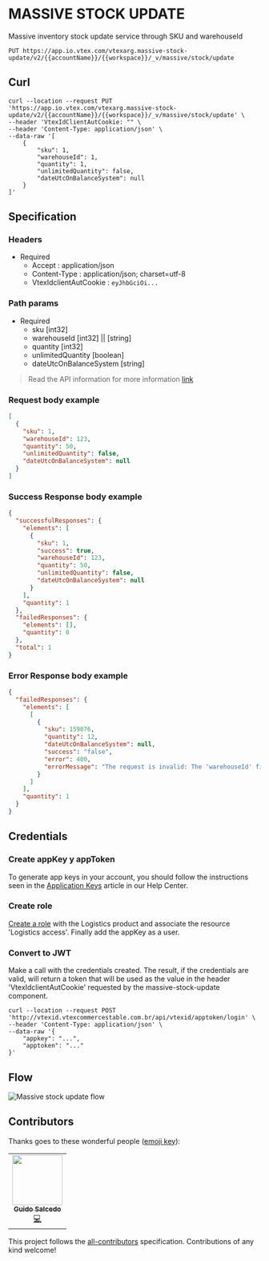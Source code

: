 # MASSIVE STOCK UPDATE

Massive inventory stock update service through SKU and warehouseId

```shell
PUT https://app.io.vtex.com/vtexarg.massive-stock-update/v2/{{accountName}}/{{workspace}}/_v/massive/stock/update

```

## Curl

```shell
curl --location --request PUT 'https://app.io.vtex.com/vtexarg.massive-stock-update/v2/{{accountName}}/{{workspace}}/_v/massive/stock/update' \
--header 'VtexIdClientAutCookie: "" \
--header 'Content-Type: application/json' \
--data-raw '[
    {
        "sku": 1,
        "warehouseId": 1,
        "quantity": 1,
        "unlimitedQuantity": false,
        "dateUtcOnBalanceSystem": null
    }
]'
```

## Specification

### Headers

- Required
  - Accept : application/json
  - Content-Type : application/json; charset=utf-8
  - VtexIdclientAutCookie : `eyJhbGciOi...`

### Path params

- Required
  - sku [int32]
  - warehouseId [int32] || [string]
  - quantity [int32]
  - unlimitedQuantity [boolean]
  - dateUtcOnBalanceSystem [string]

> Read the API information for more information [link](https://developers.vtex.com/vtex-rest-api/reference/inventory#updateinventorybyskuandwarehouse)

### Request body example

```json
[
  {
    "sku": 1,
    "warehouseId": 123,
    "quantity": 50,
    "unlimitedQuantity": false,
    "dateUtcOnBalanceSystem": null
  }
]
```

### Success Response body example

```json
{
  "successfulResponses": {
    "elements": [
      {
        "sku": 1,
        "success": true,
        "warehouseId": 123,
        "quantity": 50,
        "unlimitedQuantity": false,
        "dateUtcOnBalanceSystem": null
      }
    ],
    "quantity": 1
  },
  "failedResponses": {
    "elements": [],
    "quantity": 0
  },
  "total": 1
}
```

### Error Response body example

```json
{
  "failedResponses": {
    "elements": [
      [
        {
          "sku": 159076,
          "quantity": 12,
          "dateUtcOnBalanceSystem": null,
          "success": "false",
          "error": 400,
          "errorMessage": "The request is invalid: The 'warehouseId' field is required."
        }
      ]
    ],
    "quantity": 1
  }
}
```

## Credentials

### Create appKey y appToken

To generate app keys in your account, you should follow the instructions seen in the [Application Keys](https://help.vtex.com/en/tutorial/application-keys--2iffYzlvvz4BDMr6WGUtet) article in our Help Center.

### Create role

[Create a role](https://help.vtex.com/en/tracks/accounts-and-permissions--5PxyAgZrtiYlaYZBTlhJ2A/6Ymo5bNMyEYBGsTmbTC3H9?&utm_source=autocomplete) with the Logistics product and associate the resource 'Logistics access'. Finally add the appKey as a user.

### Convert to JWT

Make a call with the credentials created. The result, if the credentials are valid, will return a token that will be used as the value in the header 'VtexIdclientAutCookie' requested by the massive-stock-update component.

```shell
curl --location --request POST 'http://vtexid.vtexcommercestable.com.br/api/vtexid/apptoken/login' \
--header 'Content-Type: application/json' \
--data-raw '{
    "appkey": "...",
    "apptoken": "..."
}'
```

## Flow

![Massive stock update flow](https://user-images.githubusercontent.com/33711188/132750831-38272a4d-5abb-446b-ac1b-574969cb8561.png)

## Contributors

Thanks goes to these wonderful people ([emoji key](https://allcontributors.org/docs/en/emoji-key)):

<!-- ALL-CONTRIBUTORS-LIST:START - Do not remove or modify this section -->
<!-- prettier-ignore-start -->
<!-- markdownlint-disable -->
<table>
  <tr>
    <td align="center"><a href="https://github.com/GuidoSdo"><img src="https://avatars.githubusercontent.com/u/33711188?v=4" width="100px;" alt=""/><br /><sub><b>Guido Salcedo</b></sub></a><br /><a href="https://github.com/vtex-apps/massive-stock-update" title="Code">💻</a></td>
  </tr>
</table>

<!-- markdownlint-enable -->
<!-- prettier-ignore-end -->

<!-- ALL-CONTRIBUTORS-LIST:END -->

This project follows the [all-contributors](https://github.com/all-contributors/all-contributors) specification. Contributions of any kind welcome!
